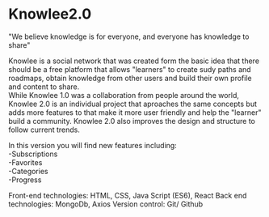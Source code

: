 # Knowlee2.0

"We believe knowledge is for everyone, and everyone has knowledge to share"

Knowlee is a social network that was created form the basic idea that there should be a free platform that allows "learners" to create sudy paths and roadmaps, 
obtain knowledge from other users and build their own profile and content to share. 
<br/>
While Knowlee 1.0 was a collaboration from people around the world, Knowlee 2.0 is an individual project that aproaches the same concepts but adds more features to
that make it more user friendly and help the "learner" build a community. Knowlee 2.0 also improves the design and structure to follow current trends. 

In this version you will find new features including:
<br/>
-Subscriptions
<br/>
-Favorites
<br/>
-Categories
<br/>
-Progress

Front-end technologies: HTML, CSS, Java Script (ES6), React
Back end technologies: MongoDb, Axios
Version control: Git/ Github
